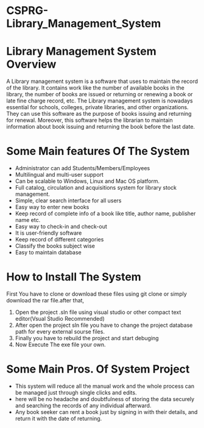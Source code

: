 # CSPRG-Library_Management_System
<h1>Library Management System Overview</h1>
A Library management system is a software that uses to maintain the record of the library. 
It contains work like the number of available books in the library, the number of books are issued or returning or renewing a book or late fine charge record, etc.
The Library management system is nowadays essential for schools, colleges, private libraries, and other organizations. 
They can use this software as the purpose of books issuing and returning for renewal. Moreover, 
this software helps the librarian to maintain information about book issuing and returning the book before the last date.

<h1>Some Main features Of The System</h1>
<ul>
  <li>Administrator can add Students/Members/Employees</li>
  <li>Multilingual and multi-user support</li>
  <li> Can be scalable to Windows, Linux and Mac OS platform.</li>
  <li>Full catalog, circulation and acquisitions system for library stock management.</li>
  <li>Simple, clear search interface for all users</li>
  <li> Easy way to enter new books</li>
  <li> Keep record of complete info of a book like title, author name, publisher name etc.</li>
  <li>Easy way to check-in and check-out</li>
  <li>It is user-friendly software</li>
  <li>Keep record of different categories</li>
  <li>Classify the books subject wise</li>
  <li> Easy to maintain database</li>
 </ul>
 
 <h1>How to Install The System</h1>
 First You have to clone or download these files using git clone or simply download the rar file.after that,
 <ol>
  <li>Open the project .sln file using visual studio or other compact text editor(Vsual Studio Recommended)</li>
  <li>After open the project sln file you have to change the project database path for every external sourse files.
  <li>Finally you have to rebuild the project and start debuging</li>
  <li>Now Execute The exe file your own.</li>
 </ol>
 
 <h1>Some Main Pros. Of System Project</h1>
 <ul>
  <li>This system will reduce all the manual work and the whole process can be managed just through single clicks and edits.</li>
  <li>here will be no headache and doubtfulness of storing the data securely and searching the records of any individual afterward.</li>
  <li>Any book seeker can rent a book just by signing in with their details, and return it with the date of returning.</li>
 </ul>

